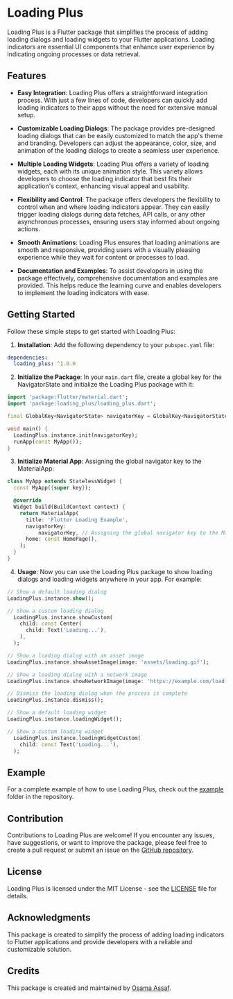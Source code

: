 # Loading Plus

Loading Plus is a Flutter package that simplifies the process of adding loading dialogs and loading widgets to your Flutter applications. Loading indicators are essential UI components that enhance user experience by indicating ongoing processes or data retrieval.

## Features

- **Easy Integration**: Loading Plus offers a straightforward integration process. With just a few lines of code, developers can quickly add loading indicators to their apps without the need for extensive manual setup.

- **Customizable Loading Dialogs**: The package provides pre-designed loading dialogs that can be easily customized to match the app's theme and branding. Developers can adjust the appearance, color, size, and animation of the loading dialogs to create a seamless user experience.

- **Multiple Loading Widgets**: Loading Plus offers a variety of loading widgets, each with its unique animation style. This variety allows developers to choose the loading indicator that best fits their application's context, enhancing visual appeal and usability.

- **Flexibility and Control**: The package offers developers the flexibility to control when and where loading indicators appear. They can easily trigger loading dialogs during data fetches, API calls, or any other asynchronous processes, ensuring users stay informed about ongoing actions.

- **Smooth Animations**: Loading Plus ensures that loading animations are smooth and responsive, providing users with a visually pleasing experience while they wait for content or processes to load.

- **Documentation and Examples**: To assist developers in using the package effectively, comprehensive documentation and examples are provided. This helps reduce the learning curve and enables developers to implement the loading indicators with ease.

## Getting Started

Follow these simple steps to get started with Loading Plus:

1. **Installation**: Add the following dependency to your `pubspec.yaml` file:

```yaml
dependencies:
  loading_plus: ^1.0.0
```

2. **Initialize the Package**: In your `main.dart` file, create a global key for the NavigatorState and initialize the Loading Plus package with it:

```dart
import 'package:flutter/material.dart';
import 'package:loading_plus/loading_plus.dart';

final GlobalKey<NavigatorState> navigatorKey = GlobalKey<NavigatorState>();

void main() {
  LoadingPlus.instance.init(navigatorKey);
  runApp(const MyApp());
}
```
3. **Initialize Material App**: Assigning the global navigator key to the MaterialApp:

```dart
class MyApp extends StatelessWidget {
  const MyApp({super.key});

  @override
  Widget build(BuildContext context) {
    return MaterialApp(
      title: 'Flutter Loading Example',
      navigatorKey:
          navigatorKey, // Assigning the global navigator key to the MaterialApp
      home: const HomePage(),
    );
  }
}
``` 

4. **Usage**: Now you can use the Loading Plus package to show loading dialogs and loading widgets anywhere in your app. For example:

```dart
// Show a default loading dialog
LoadingPlus.instance.show();

// Show a custom loading dialog
  LoadingPlus.instance.showCustom(
    child: const Center(
      child: Text('Loading...'),
    ),
  );

// Show a loading dialog with an asset image
LoadingPlus.instance.showAssetImage(image: 'assets/loading.gif');

// Show a loading dialog with a network image
LoadingPlus.instance.showNetworkImage(image: 'https://example.com/loading.gif');

// Dismiss the loading dialog when the process is complete
LoadingPlus.instance.dismiss();

// Show a default loading widget
LoadingPlus.instance.loadingWidget();

// Show a custom loading widget
  LoadingPlus.instance.loadingWidgetCustom(
    child: const Text('Loading...'),
  );
```

## Example

For a complete example of how to use Loading Plus, check out the [example](example) folder in the repository.

## Contribution

Contributions to Loading Plus are welcome! If you encounter any issues, have suggestions, or want to improve the package, please feel free to create a pull request or submit an issue on the [GitHub repository](https://github.com/OsamaAssaf/loading_plus).

## License

Loading Plus is licensed under the MIT License - see the [LICENSE](LICENSE) file for details.

## Acknowledgments

This package is created to simplify the process of adding loading indicators to Flutter applications and provide developers with a reliable and customizable solution.

## Credits

This package is created and maintained by [Osama Assaf](https://github.com/OsamaAssaf).
